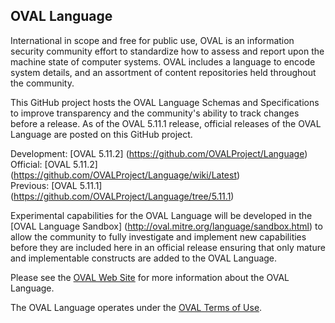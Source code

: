 ## OVAL Language

International in scope and free for public use, OVAL is an information security community effort to standardize how to assess and report upon the machine state of computer systems. OVAL includes a language to encode system details, and an assortment of content repositories held throughout the community.

This GitHub project hosts the OVAL Language Schemas and Specifications to improve transparency and the community's ability to track changes before a release. As of the OVAL 5.11.1 release, official releases of the OVAL Language are posted on this GitHub project.

Development: [OVAL 5.11.2] (https://github.com/OVALProject/Language)<br>
Official: [OVAL 5.11.2] (https://github.com/OVALProject/Language/wiki/Latest)<br>
Previous: [OVAL 5.11.1] (https://github.com/OVALProject/Language/tree/5.11.1)<br>

Experimental capabilities for the OVAL Language will be developed in the [OVAL Language Sandbox] (http://oval.mitre.org/language/sandbox.html) to allow the community to fully investigate and implement new capabilities before they are included here in an official release ensuring that only mature and implementable constructs are added to the OVAL Language. 

Please see the [OVAL Web Site](http://oval.cisecurity.org) for more information about the OVAL Language.

The OVAL Language operates under the [OVAL Terms of Use](http://oval.cisecurity.org/terms). 
